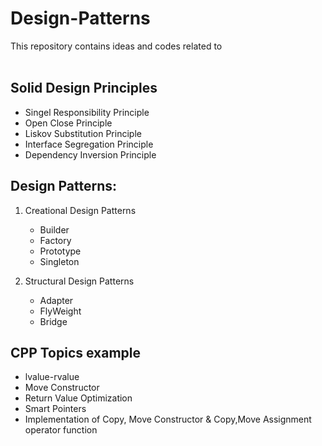 # Design-Patterns
 This repository contains ideas and codes related to
 <br/><br/>
## Solid Design Principles
* Singel Responsibility Principle 
* Open Close Principle
* Liskov Substitution Principle
* Interface Segregation Principle
* Dependency Inversion Principle
## Design Patterns:

1. Creational Design Patterns
    * Builder
    * Factory
    * Prototype
    * Singleton


2. Structural Design Patterns
    * Adapter
    * FlyWeight
    * Bridge

## CPP Topics example
* lvalue-rvalue
*  Move Constructor
* Return Value Optimization
* Smart Pointers
* Implementation of Copy, Move Constructor & Copy,Move Assignment operator function
